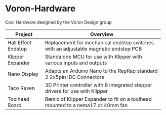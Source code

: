 # Voron-Hardware
Cool Hardware designed by the Voron Design group

| Project   |      Overview      |  
|----------|---------------|
| Hall Effect Endstop | Replacement for mechanical endstop switches with an adjustable magnetic endstop PCB |
| Klipper Expander    | Standalone MCU for use with Klipper with various inputs and outputs                 |
| Nano Display        | Adapts an Arduino Nano to the RepRap standard 2 2x5pin IDC Connectors               |
| Taco Raven          | 3D Printer controller with 8 integrated stepper drivers for use with Klipper |
| Toolhead Board      | Remix of Klipper Expander to fit on a toolhead mounted to a nema17 or 40mm fan |
